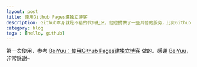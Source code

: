 ```yaml
---
layout: post
title: 使用Github Pages建独立博客
description: Github本身就是不错的代码社区，他也提供了一些其他的服务，比如Github Pages，使用它可以很方便的建立自己的独立博客，并且免费。
category: blog
tags : [hello, github]
---
```


第一次使用，参考
[BeiYuu：使用Github Pages建独立博客](http://beiyuu.com/github-pages/ "http://beiyuu.com/github-pages/")
做的。感谢 [BeiYuu](http://beiyuu.com "http://beiyuu.com")，非常感谢~
